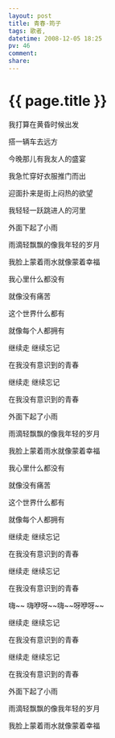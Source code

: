 ```yaml
---
layout: post
title: 青春-筠子
tags: 歌者,
datetime: 2008-12-05 18:25
pv: 46
comment: 
share: 
---
```


{{ page.title }}
================

 <p>我打算在黄昏时候出发</p><p>搭一辆车去远方</p><p>今晚那儿有我友人的盛宴</p><p>我急忙穿好衣服推门而出</p><p>迎面扑来是街上闷热的欲望</p><p>我轻轻一跃跳进人的河里</p><p>外面下起了小雨</p><p>雨滴轻飘飘的像我年轻的岁月</p><p>我脸上蒙着雨水就像蒙着幸福</p><p>我心里什么都没有</p><p>就像没有痛苦</p><p>这个世界什么都有</p><p>就像每个人都拥有</p><p>继续走 继续忘记</p><p>在我没有意识到的青春</p><p>继续走 继续忘记</p><p>在我没有意识到的青春</p><p> </p><p>外面下起了小雨</p><p>雨滴轻飘飘的像我年轻的岁月</p><p>我脸上蒙着雨水就像蒙着幸福</p><p>我心里什么都没有</p><p>就像没有痛苦</p><p>这个世界什么都有</p><p>就像每个人都拥有</p><p>继续走 继续忘记</p><p>在我没有意识到的青春</p><p>继续走 继续忘记</p><p>在我没有意识到的青春</p><p>嗨~~ 嗨咿呀~~嗨~~呀咿呀~~</p><p> </p><p>继续走 继续忘记</p><p>在我没有意识到的青春</p><p>继续走 继续忘记</p><p>在我没有意识到的青春</p><p>外面下起了小雨</p><p>雨滴轻飘飘的像我年轻的岁月</p><p>我脸上蒙着雨水就像蒙着幸福</p> 

